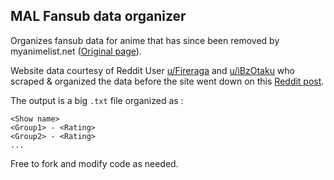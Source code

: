 ## MAL Fansub data organizer

Organizes fansub data for anime that has since been removed by myanimelist.net ([Original page](https://myanimelist.net/fansub-groups.php?letter= )).

Website data courtesy of Reddit User [u/Fireraga](https://www.reddit.com/user/Fireraga) and [u/iBzOtaku](https://www.reddit.com/user/iBzOtaku) who scraped & organized the data before the site went down on this [Reddit post](https://www.reddit.com/r/anime/comments/9iq8yu/myanimelist_fansubs_archive/).

The output is a big `.txt` file organized as :
```
<Show name>
<Group1> - <Rating>
<Group2> - <Rating>
...
```
Free to fork and modify code as needed. 
